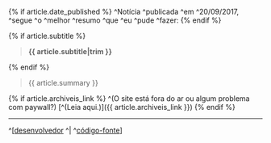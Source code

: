 {% if article.date_published %}
^Notícia ^publicada ^em ^20/09/2017, ^segue ^o ^melhor ^resumo ^que ^eu ^pude ^fazer:
{% endif %}  

{% if article.subtitle %}
>**{{ article.subtitle|trim }}**  

{% endif %}
> {{ article.summary }}

{% if article.archiveis_link %}
^(O site está fora do ar ou algum problema com paywall?) [^(Leia aqui.)]({{ article.archiveis_link }})
{% endif %}

***

^[[desenvolvedor](https://www.reddit.com/u/CaioWzy) ^| ^[código-fonte](https://github.com/CaioWzy/NemLiNemLereiBot)]